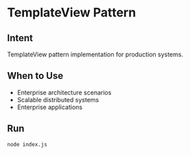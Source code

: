 # TemplateView Pattern

## Intent
TemplateView pattern implementation for production systems.

## When to Use
- Enterprise architecture scenarios
- Scalable distributed systems
- Enterprise applications

## Run
```bash
node index.js
```
